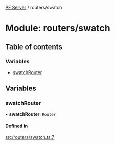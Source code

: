 [PF Server](../README.md) / routers/swatch

# Module: routers/swatch

## Table of contents

### Variables

- [swatchRouter](routers_swatch.md#swatchrouter)

## Variables

### swatchRouter

• **swatchRouter**: `Router`

#### Defined in

[src/routers/swatch.ts:7](https://bitbucket.org/bravebits/pfserver/src/83cf3bb/src/routers/swatch.ts#lines-7)
